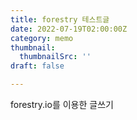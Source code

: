 ```yaml
---
title: forestry 테스트글
date: 2022-07-19T02:00:00Z
category: memo
thumbnail:
  thumbnailSrc: ''
draft: false

---
```

forestry.io를 이용한 글쓰기